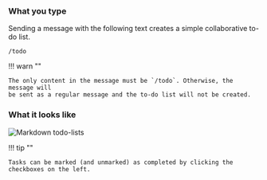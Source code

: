 ### What you type

Sending a message with the following text creates a simple collaborative to-do
list.

```
/todo
```

!!! warn ""

    The only content in the message must be `/todo`. Otherwise, the message will
    be sent as a regular message and the to-do list will not be created.

### What it looks like

![Markdown todo-lists](/static/images/help/markdown-todo.png)

!!! tip ""

    Tasks can be marked (and unmarked) as completed by clicking the
    checkboxes on the left.
